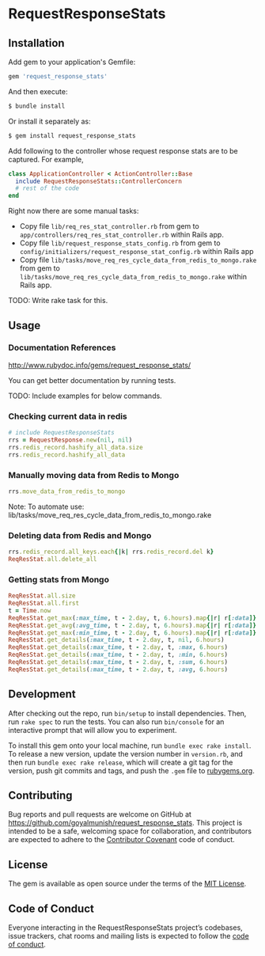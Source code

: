 # RequestResponseStats

## Installation

Add gem to your application's Gemfile:

```ruby
gem 'request_response_stats'
```

And then execute:

```bash
$ bundle install
```

Or install it separately as:

```bash
$ gem install request_response_stats
```

Add following to the controller whose request response stats are to be captured. For example,

```ruby
class ApplicationController < ActionController::Base
  include RequestResponseStats::ControllerConcern
  # rest of the code
end
```

Right now there are some manual tasks:

- Copy file `lib/req_res_stat_controller.rb` from gem to `app/controllers/req_res_stat_controller.rb` within Rails app.
- Copy file `lib/request_response_stats_config.rb` from gem to `config/initializers/request_response_stat_config.rb` within Rails app
- Copy file `lib/tasks/move_req_res_cycle_data_from_redis_to_mongo.rake` from gem to `lib/tasks/move_req_res_cycle_data_from_redis_to_mongo.rake` within Rails app.

TODO: Write rake task for this.

## Usage

### Documentation References

http://www.rubydoc.info/gems/request_response_stats/

You can get better documentation by running tests.

TODO: Include examples for below commands.

### Checking current data in redis

```ruby
# include RequestResponseStats
rrs = RequestResponse.new(nil, nil)
rrs.redis_record.hashify_all_data.size
rrs.redis_record.hashify_all_data
```

### Manually moving data from Redis to Mongo

```ruby
rrs.move_data_from_redis_to_mongo 
```
Note: To automate use: lib/tasks/move_req_res_cycle_data_from_redis_to_mongo.rake

### Deleting data from Redis and Mongo

```ruby
rrs.redis_record.all_keys.each{|k| rrs.redis_record.del k}
ReqResStat.all.delete_all
```

### Getting stats from Mongo

```ruby
ReqResStat.all.size
ReqResStat.all.first
t = Time.now
ReqResStat.get_max(:max_time, t - 2.day, t, 6.hours).map{|r| r[:data]}
ReqResStat.get_avg(:avg_time, t - 2.day, t, 6.hours).map{|r| r[:data]}
ReqResStat.get_max(:min_time, t - 2.day, t, 6.hours).map{|r| r[:data]}
ReqResStat.get_details(:max_time, t - 2.day, t, nil, 6.hours)
ReqResStat.get_details(:max_time, t - 2.day, t, :max, 6.hours)
ReqResStat.get_details(:max_time, t - 2.day, t, :min, 6.hours)
ReqResStat.get_details(:max_time, t - 2.day, t, :sum, 6.hours)
ReqResStat.get_details(:max_time, t - 2.day, t, :avg, 6.hours)
```

## Development

After checking out the repo, run `bin/setup` to install dependencies. Then, run `rake spec` to run the tests. You can also run `bin/console` for an interactive prompt that will allow you to experiment.

To install this gem onto your local machine, run `bundle exec rake install`. To release a new version, update the version number in `version.rb`, and then run `bundle exec rake release`, which will create a git tag for the version, push git commits and tags, and push the `.gem` file to [rubygems.org](https://rubygems.org).

## Contributing

Bug reports and pull requests are welcome on GitHub at https://github.com/goyalmunish/request_response_stats. This project is intended to be a safe, welcoming space for collaboration, and contributors are expected to adhere to the [Contributor Covenant](http://contributor-covenant.org) code of conduct.

## License

The gem is available as open source under the terms of the [MIT License](http://opensource.org/licenses/MIT).

## Code of Conduct

Everyone interacting in the RequestResponseStats project’s codebases, issue trackers, chat rooms and mailing lists is expected to follow the [code of conduct](https://github.com/goyalmunish/request_response_stats/blob/master/CODE_OF_CONDUCT.md).
